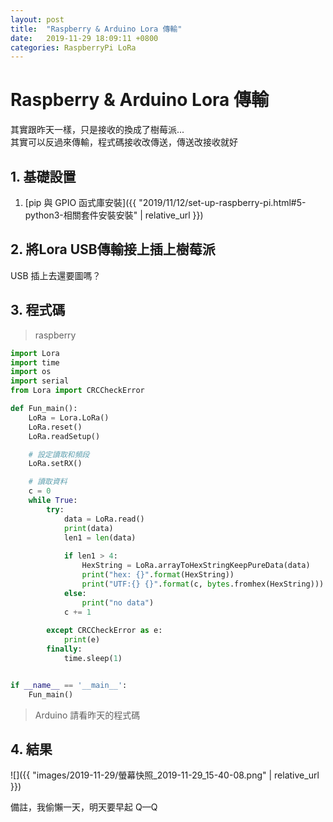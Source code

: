 ```yaml
---
layout: post
title:  "Raspberry & Arduino Lora 傳輸"
date:   2019-11-29 18:09:11 +0800
categories: RaspberryPi LoRa
---
```


# Raspberry & Arduino Lora 傳輸
其實跟昨天一樣，只是接收的換成了樹莓派...   
其實可以反過來傳輸，程式碼接收改傳送，傳送改接收就好

## 1. 基礎設置
1. [pip 與 GPIO 函式庫安裝]({{ "2019/11/12/set-up-raspberry-pi.html#5-python3-相關套件安裝安裝" | relative_url }})

## 2. 將Lora USB傳輸接上插上樹莓派
USB 插上去還要圖嗎？ 

## 3. 程式碼
> raspberry   

```python
import Lora
import time
import os
import serial
from Lora import CRCCheckError

def Fun_main():
    LoRa = Lora.LoRa()
    LoRa.reset()
    LoRa.readSetup()

    # 設定讀取和頻段
    LoRa.setRX()

    # 讀取資料
    c = 0
    while True:
        try:
            data = LoRa.read()
            print(data)
            len1 = len(data)
            
            if len1 > 4:
                HexString = LoRa.arrayToHexStringKeepPureData(data)
                print("hex: {}".format(HexString))
                print("UTF:{} {}".format(c, bytes.fromhex(HexString)))
            else:
                print("no data")
            c += 1
            
        except CRCCheckError as e:
            print(e)
        finally:
            time.sleep(1)


if __name__ == '__main__':
    Fun_main()
```

> Arduino
請看昨天的程式碼

## 4. 結果

![]({{ "images/2019-11-29/螢幕快照_2019-11-29_15-40-08.png" | relative_url }})   


備註，我偷懶一天，明天要早起 Q—Q   
